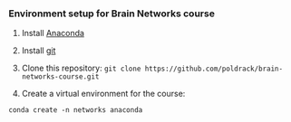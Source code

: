 ### Environment setup for Brain Networks course

1. Install [Anaconda](https://www.anaconda.com/download/)

2. Install [git](https://git-scm.com/downloads)

3. Clone this repository:  `git clone https://github.com/poldrack/brain-networks-course.git`

4. Create a virtual environment for the course:

```
conda create -n networks anaconda

```



